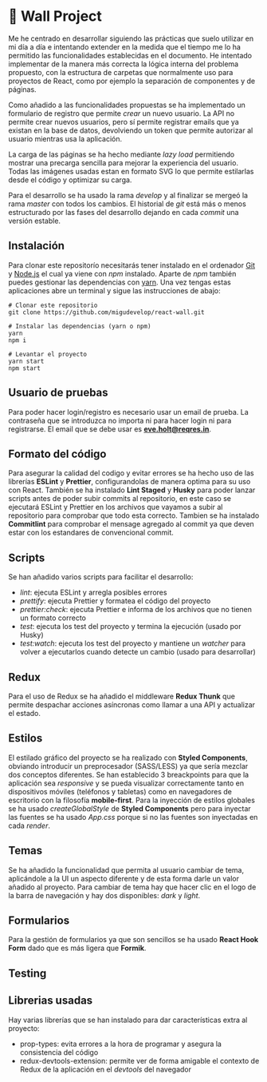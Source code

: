 # 🚀 Wall Project

Me he centrado en desarrollar siguiendo las prácticas que suelo utilizar en mi día a día e intentando extender en la medida que el tiempo me lo ha permitido las funcionalidades establecidas en el documento. He intentado implementar de la manera más correcta la lógica interna del problema propuesto, con la estructura de carpetas que normalmente uso para proyectos de React, como por ejemplo la separación de componentes y de páginas.

Como añadido a las funcionalidades propuestas se ha implementado un formulario de registro que permite _crear_ un nuevo usuario. La API no permite crear nuevos usuarios, pero sí permite registrar emails que ya existan en la base de datos, devolviendo un token que permite autorizar al usuario mientras usa la aplicación.

La carga de las páginas se ha hecho mediante _lazy load_ permitiendo mostrar una precarga sencilla para mejorar la experiencia del usuario. Todas las imágenes usadas estan en formato SVG lo que permite estilarlas desde el código y optimizar su carga.

Para el desarrollo se ha usado la rama _develop_ y al finalizar se mergeó la rama _master_ con todos los cambios. El historial de _git_ está más o menos estructurado por las fases del desarrollo dejando en cada _commit_ una versión estable.

## Instalación

Para clonar este repositorío necesitarás tener instalado en el ordenador [Git](https://git-scm.com/) y [Node.js](https://nodejs.org/en/download/) el cual ya viene con _npm_ instalado. Aparte de _npm_ también puedes gestionar las dependencias con [yarn](https://classic.yarnpkg.com/en/docs/install/#windows-stable). Una vez tengas estas aplicaciones abre un terminal y sigue las instrucciones de abajo:

```
# Clonar este repositorio
git clone https://github.com/migudevelop/react-wall.git

# Instalar las dependencias (yarn o npm)
yarn
npm i

# Levantar el proyecto
yarn start
npm start
```

## Usuario de pruebas

Para poder hacer login/registro es necesario usar un email de prueba. La contraseña que se introduzca no importa ni para hacer login ni para registrarse. El email que se debe usar es **eve.holt@reqres.in**.

## Formato del código

Para asegurar la calidad del codigo y evitar errores se ha hecho uso de las librerías **ESLint** y **Prettier**, configurandolas de manera optima para su uso con React. También se ha instalado **Lint Staged** y **Husky** para poder lanzar scripts antes de poder subir commits al repositorio, en este caso se ejecutará ESLint y Prettier en los archivos que vayamos a subir al repositorio para comprobar que todo esta correcto. Tambien se ha instalado **Commitlint** para comprobar el mensage agregado al commit ya que deven estar con los estandares de convencional commit.

## Scripts

Se han añadido varios scripts para facilitar el desarrollo:

- _lint_: ejecuta ESLint y arregla posibles errores
- _prettify_: ejecuta Prettier y formatea el código del proyecto
- _prettier:check_: ejecuta Prettier e informa de los archivos que no tienen un formato correcto
- _test_: ejecuta los test del proyecto y termina la ejecución (usado por Husky)
- _test:watch_: ejecuta los test del proyecto y mantiene un _watcher_ para volver a ejecutarlos cuando detecte un cambio (usado para desarrollar)

## Redux

Para el uso de Redux se ha añadido el middleware **Redux Thunk** que permite despachar acciones asíncronas como llamar a una API y actualizar el estado.

## Estilos

El estilado gráfico del proyecto se ha realizado con **Styled Components**, obviando introducir un preprocesador (SASS/LESS) ya que sería mezclar dos conceptos diferentes. Se han establecido 3 breackpoints para que la aplicación sea _responsive_ y se pueda visualizar correctamente tanto en dispositivos móviles (teléfonos y tabletas) como en navegadores de escritorio con la filosofía **mobile-first**. Para la inyección de estilos globales se ha usado _createGlobalStyle_ de **Styled Components** pero para inyectar las fuentes se ha usado _App.css_ porque si no las fuentes son inyectadas en cada _render_.

## Temas

Se ha añadido la funcionalidad que permita al usuario cambiar de tema, aplicándole a la UI un aspecto diferente y de esta forma darle un valor añadido al proyecto. Para cambiar de tema hay que hacer clic en el logo de la barra de navegación y hay dos disponibles: _dark_ y _light_.

## Formularios

Para la gestión de formularios ya que son sencillos se ha usado **React Hook Form** dado que es más ligera que **Formik**.

## Testing


## Librerias usadas

Hay varias librerías que se han instalado para dar características extra al proyecto:

- prop-types: evita errores a la hora de programar y asegura la consistencia del código
- redux-devtools-extension: permite ver de forma amigable el contexto de Redux de la aplicación en el _devtools_ del navegador
